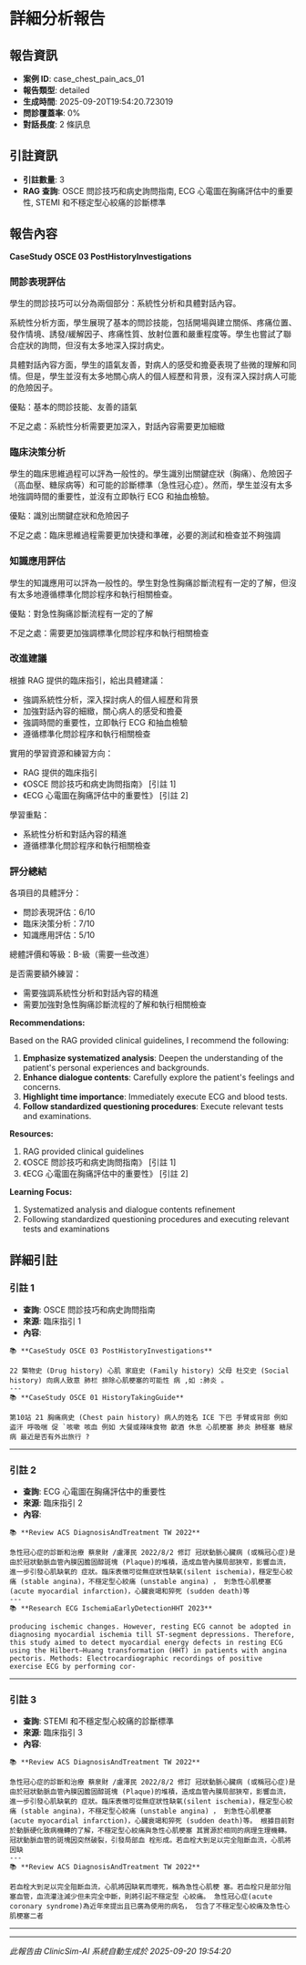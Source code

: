 # 詳細分析報告

## 報告資訊
- **案例 ID**: case_chest_pain_acs_01
- **報告類型**: detailed
- **生成時間**: 2025-09-20T19:54:20.723019
- **問診覆蓋率**: 0%
- **對話長度**: 2 條訊息

## 引註資訊
- **引註數量**: 3
- **RAG 查詢**: OSCE 問診技巧和病史詢問指南, ECG 心電圖在胸痛評估中的重要性, STEMI 和不穩定型心絞痛的診斷標準

## 報告內容

**CaseStudy OSCE 03 PostHistoryInvestigations**

### 問診表現評估

學生的問診技巧可以分為兩個部分：系統性分析和具體對話內容。

系統性分析方面，學生展現了基本的問診技能，包括開場與建立關係、疼痛位置、發作情境、誘發/緩解因子、疼痛性質、放射位置和嚴重程度等。學生也嘗試了聯合症狀的詢問，但沒有太多地深入探討病史。

具體對話內容方面，學生的語氣友善，對病人的感受和擔憂表現了些微的理解和同情。但是，學生並沒有太多地關心病人的個人經歷和背景，沒有深入探討病人可能的危險因子。

優點：基本的問診技能、友善的語氣

不足之處：系統性分析需要更加深入，對話內容需要更加細緻

### 臨床決策分析

學生的臨床思維過程可以評為一般性的。學生識別出關鍵症狀（胸痛）、危險因子（高血壓、糖尿病等）和可能的診斷標準（急性冠心症）。然而，學生並沒有太多地強調時間的重要性，並沒有立即執行 ECG 和抽血檢驗。

優點：識別出關鍵症狀和危險因子

不足之處：臨床思維過程需要更加快捷和準確，必要的測試和檢查並不夠強調

### 知識應用評估

學生的知識應用可以評為一般性的。學生對急性胸痛診斷流程有一定的了解，但沒有太多地遵循標準化問診程序和執行相關檢查。

優點：對急性胸痛診斷流程有一定的了解

不足之處：需要更加強調標準化問診程序和執行相關檢查

### 改進建議

根據 RAG 提供的臨床指引，給出具體建議：

* 強調系統性分析，深入探討病人的個人經歷和背景
* 加強對話內容的細緻，關心病人的感受和擔憂
* 強調時間的重要性，立即執行 ECG 和抽血檢驗
* 遵循標準化問診程序和執行相關檢查

實用的學習資源和練習方向：

* RAG 提供的臨床指引
* 《OSCE 問診技巧和病史詢問指南》 [引註 1]
* 《ECG 心電圖在胸痛評估中的重要性》 [引註 2]

學習重點：

* 系統性分析和對話內容的精進
* 遵循標準化問診程序和執行相關檢查

### 評分總結

各項目的具體評分：

* 問診表現評估：6/10
* 臨床決策分析：7/10
* 知識應用評估：5/10

總體評價和等級：B-級（需要一些改進）

是否需要額外練習：

* 需要強調系統性分析和對話內容的精進
* 需要加強對急性胸痛診斷流程的了解和執行相關檢查

**Recommendations:**

Based on the RAG provided clinical guidelines, I recommend the following:

1. **Emphasize systematized analysis**: Deepen the understanding of the patient's personal experiences and backgrounds.
2. **Enhance dialogue contents**: Carefully explore the patient's feelings and concerns.
3. **Highlight time importance**: Immediately execute ECG and blood tests.
4. **Follow standardized questioning procedures**: Execute relevant tests and examinations.

**Resources:**

1. RAG provided clinical guidelines
2. 《OSCE 問診技巧和病史詢問指南》 [引註 1]
3. 《ECG 心電圖在胸痛評估中的重要性》 [引註 2]

**Learning Focus:**

1. Systematized analysis and dialogue contents refinement
2. Following standardized questioning procedures and executing relevant tests and examinations

## 詳細引註

### 引註 1
- **查詢**: OSCE 問診技巧和病史詢問指南
- **來源**: 臨床指引 1
- **內容**: 
```
📚 **CaseStudy OSCE 03 PostHistoryInvestigations**

22 檠物史 (Drug history) 心肌 家庭史 (Family history) 父母 杜交史 (Social history) 向病人致意 肺栏 排除心肌梗塞的可能性 病 ,如 :肺炎 。
---
📚 **CaseStudy OSCE 01 HistoryTakingGuide**

第10站 21 胸痛病史 (Chest pain history) 病人的姓名 ICE 下巴 手臂或背部 例如 盗汗 呼吸喘 促 `咳嗽 咳血 例如 大餐或辣味食物 歙酒 休息 心肌梗塞 肺炎 肺柽塞 糖尿病 最近是否有外出旅行 ?
```

---
### 引註 2
- **查詢**: ECG 心電圖在胸痛評估中的重要性
- **來源**: 臨床指引 2
- **內容**: 
```
📚 **Review ACS DiagnosisAndTreatment TW 2022**

急性冠心症的診斷和治療 蔡泉財 /盧澤民 2022/8/2 修訂 冠狀動脈心臟病 (或稱冠心症)是由於冠狀動脈血管內膜因膽固醇斑塊 (Plaque)的堆積，造成血管內膜局部狹窄，影響血流，進一步引發心肌缺氧的 症狀。臨床表徵可從無症狀性缺氧(silent ischemia)，穩定型心絞痛 (stable angina)，不穩定型心絞痛 (unstable angina) ， 到急性心肌梗塞 (acute myocardial infarction)，心臟衰竭和猝死 (sudden death)等
---
📚 **Research ECG IschemiaEarlyDetectionHHT 2023**

producing ischemic changes. However, resting ECG cannot be adopted in diagnosing myocardial ischemia till ST-segment depressions. Therefore, this study aimed to detect myocardial energy defects in resting ECG using the Hilbert–Huang transformation (HHT) in patients with angina pectoris. Methods: Electrocardiographic recordings of positive exercise ECG by performing cor‑
```

---
### 引註 3
- **查詢**: STEMI 和不穩定型心絞痛的診斷標準
- **來源**: 臨床指引 3
- **內容**: 
```
📚 **Review ACS DiagnosisAndTreatment TW 2022**

急性冠心症的診斷和治療 蔡泉財 /盧澤民 2022/8/2 修訂 冠狀動脈心臟病 (或稱冠心症)是由於冠狀動脈血管內膜因膽固醇斑塊 (Plaque)的堆積，造成血管內膜局部狹窄，影響血流，進一步引發心肌缺氧的 症狀。臨床表徵可從無症狀性缺氧(silent ischemia)，穩定型心絞痛 (stable angina)，不穩定型心絞痛 (unstable angina) ， 到急性心肌梗塞 (acute myocardial infarction)，心臟衰竭和猝死 (sudden death)等。 根據目前對於動脈硬化致病機轉的了解，不穩定型心絞痛與急性心肌梗塞 其實源於相同的病理生理機轉。冠狀動脈血管的斑塊因突然破裂，引發局部血 栓形成。若血栓大到足以完全阻斷血流，心肌將因缺
---
📚 **Review ACS DiagnosisAndTreatment TW 2022**

若血栓大到足以完全阻斷血流，心肌將因缺氧而壞死，稱為急性心肌梗 塞。若血栓只是部分阻塞血管，血流灌注減少但未完全中斷，則將引起不穩定型 心絞痛。 急性冠心症(acute coronary syndrome)為近年來提出且已廣為使用的病名， 包含了不穩定型心絞痛及急性心肌梗塞二者
```

---

---
*此報告由 ClinicSim-AI 系統自動生成於 2025-09-20 19:54:20*
